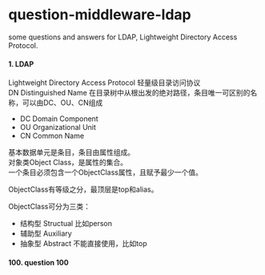 # question-middleware-ldap
some questions and answers for LDAP, Lightweight Directory Access Protocol.

#### 1. LDAP
Lightweight Directory Access Protocol 轻量级目录访问协议<br>
DN Distinguished Name 在目录树中从根出发的绝对路径，条目唯一可区别的名称，可以由DC、OU、CN组成<br>
- DC Domain Component
- OU Organizational Unit
- CN Common Name

基本数据单元是条目，条目由属性组成。<br>
对象类Object Class，是属性的集合。<br>
一个条目必须包含一个ObjectClass属性，且赋予最少一个值。<br>

ObjectClass有等级之分，最顶层是top和alias。<br>

ObjectClass可分为三类：<br>
- 结构型 Structual 比如person
- 辅助型 Auxiliary
- 抽象型 Abstract 不能直接使用，比如top

#### 100. question 100
